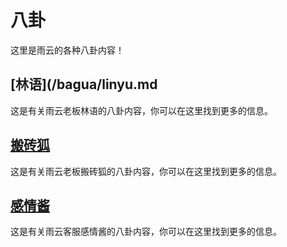 # 八卦

这里是雨云的各种八卦内容！

## [林语](/bagua/linyu.md

这是有关雨云老板林语的八卦内容，你可以在这里找到更多的信息。

## [搬砖狐](/bagua/banzhuanhu.md)

这是有关雨云老板搬砖狐的八卦内容，你可以在这里找到更多的信息。

## [感情酱](/bagua/ganqingjiang.md)

这是有关雨云客服感情酱的八卦内容，你可以在这里找到更多的信息。